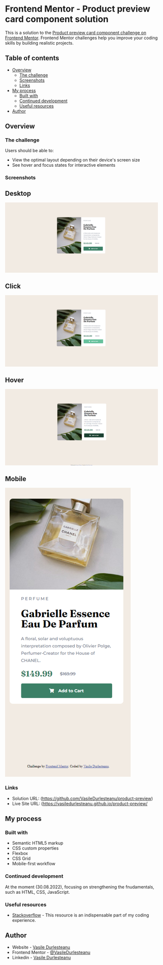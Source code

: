 # Frontend Mentor - Product preview card component solution

This is a solution to the [Product preview card component challenge on Frontend Mentor](https://www.frontendmentor.io/challenges/product-preview-card-component-GO7UmttRfa). Frontend Mentor challenges help you improve your coding skills by building realistic projects. 

## Table of contents

- [Overview](#overview)
  - [The challenge](#the-challenge)
  - [Screenshots](#screenshots)
  - [Links](#links)
- [My process](#my-process)
  - [Built with](#built-with)
  - [Continued development](#continued-development)
  - [Useful resources](#useful-resources)
- [Author](#author)

## Overview

### The challenge

Users should be able to:

- View the optimal layout depending on their device's screen size
- See hover and focus states for interactive elements

### Screenshots
## Desktop
![](./images/solutions/Solution%20Desktop%20.png)

## Click
![](./images/solutions/Solution%20Desktop%20Click.png)

## Hover
![](./images/solutions/Solution%20Desktop%20Hover.png)

## Mobile
![](./images/solutions/Solution%20Mobile.png)

### Links

- Solution URL: (https://github.com/VasileDurlesteanu/product-preview)
- Live Site URL: (https://vasiledurlesteanu.github.io/product-preview/

## My process

### Built with

- Semantic HTML5 markup
- CSS custom properties
- Flexbox
- CSS Grid
- Mobile-first workflow

### Continued development

At the moment (30.08.2022), focusing on strengthening the fnudamentals, such as HTML, CSS, JavaScript.

### Useful resources

- [Stackoverflow](https://www.stackoverflow.com) - This resource is an indispensable part of my coding experience.

## Author

- Website - [Vasile Durlesteanu](https://github.com/VasileDurlesteanu)
- Frontend Mentor - [@VasileDurlesteanu](https://www.frontendmentor.io/profile/VasileDurlesteanu)
- Linkedin - [Vasile Durlesteanu](https://www.linkedin.com/in/vvd888/)

